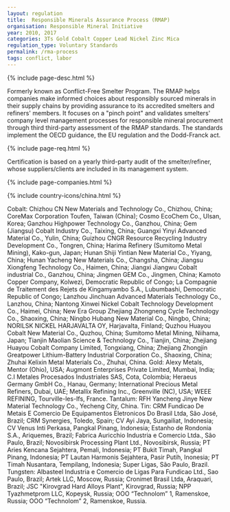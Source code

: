 ```yaml
---
layout: regulation
title:  Responsible Minerals Assurance Process (RMAP)
organisation: Responsible Mineral Initiative
year: 2010, 2017
categories: 3Ts Gold Cobalt Copper Lead Nickel Zinc Mica
regulation_type: Voluntary Standards
permalink: /rma-process
tags: conflict, labor
---
```


{% include page-desc.html %}

Formerly known as Conflict-Free Smelter Program. The RMAP helps companies make informed choices about responsibly sourced minerals in their supply chains by providing assurance to its accredited smelters and refiners' members. It focuses on a "pinch point" and validates smelters' company level management processes for responsible mineral procurement through third third-party assessment of the RMAP standards. The standards implement the OECD guidance, the EU regulation and the Dodd-Franck act.

{% include page-req.html %}

Certification is based on a yearly third-party audit of the smelter/refiner, whose suppliers/clients are included in its management system.

{% include page-companies.html %}

{% include country-icons/china.html %}

Cobalt: Chizhou CN New Materials and Technology Co., Chizhou, China; CoreMax Corporation Toufen, Taiwan (China); Cosmo EcoChem Co., Ulsan, Korea; Ganzhou Highpower Technology Co., Ganzhou, China; Gem (Jiangsu) Cobalt Industry Co., Taixing, China; Guangxi Yinyi Advanced Material Co., Yulin, China; Guizhou CNGR Resource Recycling Industry Development Co., Tongren, China; Harima Refinery (Sumitomo Metal Mining), Kako-gun, Japan; Hunan Shiji Yintian New Material Co., Yiyang, China; Hunan Yacheng New Materials Co., Changsha, China; Jiangsu Xiongfeng Technology Co., Haimen, China; Jiangxi Jiangwu Cobalt industrial Co., Ganzhou, China; Jingmen GEM Co., Jingmen, China; Kamoto Copper Company, Kolwezi, Democratic Republic of Congo; La Compagnie de Traitement des Rejets de Kingamyambo S.A., Lubumbashi,  Democratic Republic of Congo; Lanzhou Jinchuan Advanced Materials Technology Co., Lanzhou, China; Nantong Xinwei Nickel Cobalt Technology Development Co., Haimei, China; New Era Group Zhejiang Zhongneng Cycle Technology Co., Shaoxing, China; Ningbo Hubang New Material Co., Ningbo, China; NORILSK NICKEL HARJAVALTA OY, Harjavalta, Finland; Quzhou Huayou Cobalt New Material Co., Quzhou, China; Sumitomo Metal Mining, Niihama, Japan; Tianjin Maolian Science & Technology Co., Tianjin, China; Zhejiang Huayou Cobalt Company Limited, Tongxiang, China; Zhejiang Zhongjin Greatpower Lithium-Battery Industrial Corporation Co., Shaoxing, China; Zhuhai Kelixin Metal Materials Co., Zhuhai, China. Gold: Alexy Metals, Mentor (Ohio), USA; Augmont Enterprises Private Limited, Mumbai, India; C.I Metales Procesados Industriales SAS, Cota, Colombia; Heraeus Germany GmbH Co., Hanau, Germany; International Precious Metal Refiners, Dubai, UAE; Metallix Refining Inc., Greenville (NC), USA; WEEE REFINING, Tourville-les-Ifs, France. Tantalum: RFH Yancheng Jinye New Material Technology Co., Yecheng City, China. Tin: CRM Fundicao De Metais E Comercio De Equipamentos Eletronicos Do Brasil Ltda, São José, Brazil; CRM Synergies, Toledo, Spain; CV Ayi Jaya, Sungailiat, Indonesia; CV Venus Inti Perkasa, Pangkal Pinang, Indonesia; Estanho de Rondonia S.A., Ariquemes, Brazil; Fabrica Auricchio Industria e Comercio Ltda., São Paulo, Brazil; Novosibirsk Processing Plant Ltd., Novosibirsk, Russia; PT Aries Kencana Sejahtera, Pemali, Indonesia; PT Bukit Timah, Pangkal Pinang, Indonesia; PT Lautan Harmonis Sejahtera, Pasir Putih, Inonesia; PT Timah Nusantara, Tempilang, Indonesia; Super Ligas, São Paulo, Brazil. Tungsten: Albasteel Industria e Comercio de Ligas Para Fundicao Ltd., Sao Paulo, Brazil; Artek LLC, Moscow, Russia; Cronimet Brasil Ltda, Araquari, Brazil; JSC "Kirovgrad Hard Alloys Plant", Kirovgrad, Russia; NPP Tyazhmetprom LLC, Kopeysk, Russia; OOO “Technolom” 1, Ramenskoe, Russia; OOO “Technolom” 2, Ramenskoe, Russia.
